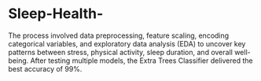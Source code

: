 # Sleep-Health-
The process involved data preprocessing, feature scaling, encoding categorical variables, and exploratory data analysis (EDA) to uncover key patterns between stress, physical activity, sleep duration, and overall well-being. After testing multiple models, the Extra Trees Classifier delivered the best accuracy of 99%.
